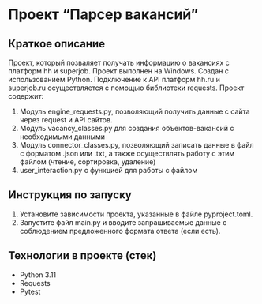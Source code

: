 # Проект “Парсер вакансий”

## Краткое описание

Проект, который позваляет получать информацию о вакансиях с платформ hh и superjob. Проект выполнен на Windows.
Создан с использованием Python. Подключение к API платформ hh.ru и superjob.ru осуществляется с помощью библиотеки requests. 
Проект содержит:
1. Модуль engine_requests.py, позволяющий получить данные с сайта через request и API сайтов.
2. Модуль vacancy_classes.py для создания объектов-вакансий с необходимыми данными
3. Модуль connector_classes.py, позволяющий записать данные в файл с форматом .json или .txt, а также осуществлять работу с этим файлом (чтение, сортировка, удаление)
4. user_interaction.py с функцией для работы с файлом

## Инструкция по запуску

1. Установите зависимости проекта, указанные в файле pyproject.toml.
2. Запустите файл main.py и вводите запрашиваемые данные с соблюдением предложенного формата ответа (если есть). 

## Технологии в проекте (стек)

* Python 3.11
* Requests
* Pytest
